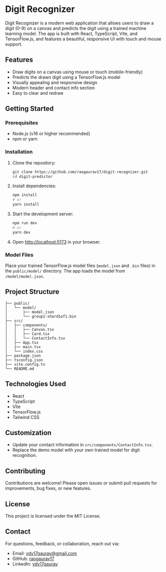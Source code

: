 # Digit Recognizer

Digit Recognizer is a modern web application that allows users to draw a digit (0-9) on a canvas and predicts the digit using a trained machine learning model. The app is built with React, TypeScript, Vite, and TensorFlow.js, and features a beautiful, responsive UI with touch and mouse support.

## Features

- Draw digits on a canvas using mouse or touch (mobile-friendly)
- Predicts the drawn digit using a TensorFlow.js model
- Visually appealing and responsive design
- Modern header and contact info section
- Easy to clear and redraw

## Getting Started

### Prerequisites

- Node.js (v16 or higher recommended)
- npm or yarn

### Installation

1. Clone the repository:
   ```bash
   git clone https://github.com/raogaurav17/digit-recognizer.git
   cd digit-predictor
   ```
2. Install dependencies:
   ```bash
   npm install
   # or
   yarn install
   ```
3. Start the development server:
   ```bash
   npm run dev
   # or
   yarn dev
   ```
4. Open [http://localhost:5173](http://localhost:5173) in your browser.

### Model Files

Place your trained TensorFlow.js model files (`model.json` and `.bin` files) in the `public/model/` directory. The app loads the model from `/model/model.json`.

## Project Structure

```
├── public/
│   └── model/
│       ├── model.json
│       └── group1-shard1of1.bin
├── src/
│   ├── components/
│   │   ├── Canvas.tsx
│   │   ├── Card.tsx
│   │   └── ContactInfo.tsx
│   ├── App.tsx
│   ├── main.tsx
│   └── index.css
├── package.json
├── tsconfig.json
├── vite.config.ts
└── README.md
```

## Technologies Used

- React
- TypeScript
- Vite
- TensorFlow.js
- Tailwind CSS

## Customization

- Update your contact information in `src/components/ContactInfo.tsx`.
- Replace the demo model with your own trained model for digit recognition.

## Contributing

Contributions are welcome! Please open issues or submit pull requests for improvements, bug fixes, or new features.

## License

This project is licensed under the MIT License.

## Contact

For questions, feedback, or collaboration, reach out via:

- Email: ydv17gaurav@gmail.com
- GitHub: [raogaurav17](https://github.com/raogaurav17)
- LinkedIn: [ydv17gaurav](https://linkedin.com/in/ydv17gaurav)
